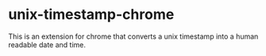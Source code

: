 # unix-timestamp-chrome
This is an extension for chrome that converts a unix timestamp into a human readable date and time.
